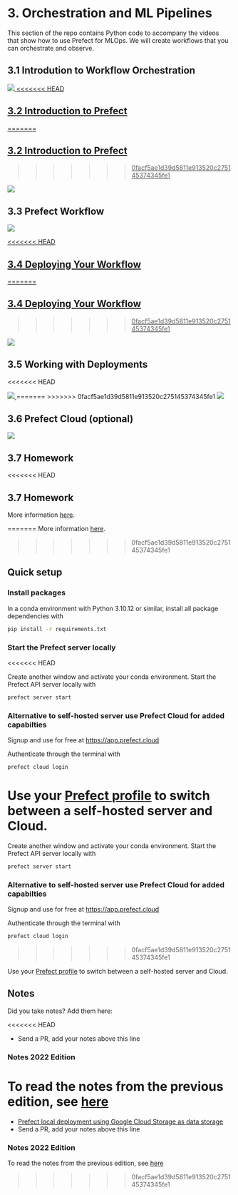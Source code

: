 # 3. Orchestration and ML Pipelines

This section of the repo contains Python code to accompany the videos that show how to use Prefect for MLOps. We will create workflows that you can orchestrate and observe.

## 3.1 Introdution to Workflow Orchestration

<a href="https://www.youtube.com/watch?v=Cqb7wyaNF08&list=PL3MmuxUbc_hIUISrluw_A7wDSmfOhErJK">
  <img src="images/thumbnail-3-01.jpg">
<<<<<<< HEAD

## 3.2 Introduction to Prefect

=======

## 3.2 Introduction to Prefect

>>>>>>> 0facf5ae1d39d5811e913520c275145374345fe1
<a href="https://www.youtube.com/watch?v=rTUBTvXvXvM&list=PL3MmuxUbc_hIUISrluw_A7wDSmfOhErJK">
  <img src="images/thumbnail-3-02.jpg">
</a>

## 3.3 Prefect Workflow

<a href="https://www.youtube.com/watch?v=x3bV8yMKjtc&list=PL3MmuxUbc_hIUISrluw_A7wDSmfOhErJK">
  <img src="images/thumbnail-3-03.jpg">

<<<<<<< HEAD

## 3.4 Deploying Your Workflow

=======
## 3.4 Deploying Your Workflow

>>>>>>> 0facf5ae1d39d5811e913520c275145374345fe1
<a href="https://www.youtube.com/watch?v=3YjagezFhOo&list=PL3MmuxUbc_hIUISrluw_A7wDSmfOhErJK">
  <img src="images/thumbnail-3-04.jpg">
</a>

## 3.5 Working with Deployments
<<<<<<< HEAD

<a href="https://www.youtube.com/watch?v=jVmaaqs63O8&list=PL3MmuxUbc_hIUISrluw_A7wDSmfOhErJK">
  <img src="images/thumbnail-3-05.jpg">
</a>
=======
>>>>>>> 0facf5ae1d39d5811e913520c275145374345fe1

<a href="https://www.youtube.com/watch?v=jVmaaqs63O8&list=PL3MmuxUbc_hIUISrluw_A7wDSmfOhErJK">
  <img src="images/thumbnail-3-05.jpg">
</a>

## 3.6 Prefect Cloud (optional)

<a href="https://www.youtube.com/watch?v=y89Ww85EUdo&list=PL3MmuxUbc_hIUISrluw_A7wDSmfOhErJK">
  <img src="images/thumbnail-3-06.jpg">
</a>

## 3.7 Homework

<<<<<<< HEAD
## 3.7 Homework

More information [here](../cohorts/2023/03-orchestration/homework.md).

=======
More information [here](../cohorts/2023/03-orchestration/homework.md).

>>>>>>> 0facf5ae1d39d5811e913520c275145374345fe1
## Quick setup

### Install packages

In a conda environment with Python 3.10.12 or similar, install all package dependencies with

```bash
pip install -r requirements.txt
```

### Start the Prefect server locally
<<<<<<< HEAD

Create another window and activate your conda environment. Start the Prefect API server locally with 

```bash
prefect server start
```

### Alternative to self-hosted server use Prefect Cloud for added capabilties

Signup and use for free at https://app.prefect.cloud

Authenticate through the terminal with

```bash
prefect cloud login
```

Use your [Prefect profile](https://docs.prefect.io/latest/concepts/settings/) to switch between a self-hosted server and Cloud.
=======

Create another window and activate your conda environment. Start the Prefect API server locally with

```bash
prefect server start
```

### Alternative to self-hosted server use Prefect Cloud for added capabilties

Signup and use for free at <https://app.prefect.cloud>

Authenticate through the terminal with

```bash
prefect cloud login
```
>>>>>>> 0facf5ae1d39d5811e913520c275145374345fe1

Use your [Prefect profile](https://docs.prefect.io/latest/concepts/settings/) to switch between a self-hosted server and Cloud.

## Notes

Did you take notes? Add them here:

<<<<<<< HEAD
* Send a PR, add your notes above this line


### Notes 2022 Edition

To read the notes from the previous edition, see [here](../cohorts/2022/03-orchestration/README.md) 
=======
* [Prefect local deployment using Google Cloud Storage as data storage](https://github.com/ugm2/mlops-zoomcamp-workshop/tree/main/03-workflow-orchestration/3.5)
* Send a PR, add your notes above this line

### Notes 2022 Edition

To read the notes from the previous edition, see [here](../cohorts/2022/03-orchestration/README.md)
>>>>>>> 0facf5ae1d39d5811e913520c275145374345fe1
